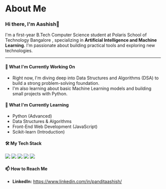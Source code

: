 # About Me  
### Hi there, I'm Aashish👋

<p>
  I'm a first-year B.Tech Computer Science student at Polaris School of Technology Bangalore , specializing in <strong>Artificial Intelligence and Machine Learning</strong>. 
  I'm passionate about building practical tools and exploring new technologies.
</p>

---

#### 🚀 What I'm Currently Working On
* Right now, I'm diving deep into Data Structures and Algorithms (DSA) to build a strong problem-solving foundation.
* I'm also learning about basic Machine Learning models and building small projects with Python.

#### 🌱 What I'm Currently Learning
* Python (Advanced)
* Data Structures & Algorithms 
* Front-End Web Development (JavaScript)
* Scikit-learn (Introduction)

#### 🛠️ My Tech Stack
<p>
  <img src="https://img.shields.io/badge/Python-3776AB?style=for-the-badge&logo=python&logoColor=white" />
  <img src="https://img.shields.io/badge/HTML5-E34F26?style=for-the-badge&logo=html5&logoColor=white" />
  <img src="https://img.shields.io/badge/CSS3-1572B6?style=for-the-badge&logo=css3&logoColor=white" />
  <img src="https://img.shields.io/badge/JavaScript-F7DF1E?style=for-the-badge&logo=javascript&logoColor=black" />
  <img src="https://img.shields.io/badge/Git-F05032?style=for-the-badge&logo=git&logoColor=white" />
</p>

#### 📫 How to Reach Me
* **LinkedIn:** https://www.linkedin.com/in/panditaashish/

